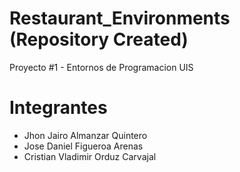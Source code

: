 # Restaurant_Environments (Repository Created)
Proyecto #1 - Entornos de Programacion UIS

# Integrantes
- Jhon Jairo Almanzar Quintero
- Jose Daniel Figueroa Arenas
- Cristian Vladimir Orduz Carvajal

